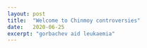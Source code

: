 ```yaml
---
layout: post
title:  "Welcome to Chinmoy controversies"
date:   2020-06-25
excerpt: "gorbachev aid leukaemia"
---
```

